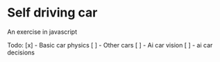 # Self driving car
An exercise in javascript

Todo:
[x] - Basic car physics
[ ] - Other cars
[ ] - Ai car vision
[ ] - ai car decisions
